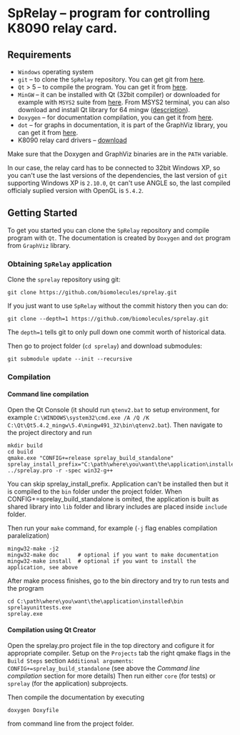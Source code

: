 # SpRelay – program for controlling K8090 relay card.

## Requirements

* `Windows` operating system
* `git` – to clone the `SpRelay` repository. You can get git from [here][git].
* `Qt` > 5 – to compile the program. You can get it from [here][qt].
* `MinGW` – it can be installed with Qt (32bit compiler) or downloaded for example with `MSYS2` suite from
  [here][msys2]. From MSYS2 terminal, you can also download and install Qt library for 64 mingw 
  ([description][qtmsys2]).  
* `Doxygen` – for documentation compilation, you can get it from [here][doxygen].
* `dot` – for graphs in documentation, it is part of the GraphViz library, you can get it from [here][graphviz].
* K8090 relay card drivers – [download][k8090download]

Make sure that the Doxygen and GraphViz binaries are in the `PATH` variable.

In our case, the relay card has to be connected to 32bit Windows XP, so you can't use the last versions of the
dependencies, the last version of `git` supporting Windows XP is `2.10.0`, `Qt` can't use ANGLE so, the last compiled
officialy suplied version with OpenGL is `5.4.2`.

## Getting Started

To get you started you can clone the `SpRelay` repository and compile program with `Qt`. The documentation is created by
`Doxygen` and `dot` program from `GraphViz` library.

### Obtaining `SpRelay` application

Clone the `sprelay` repository using git:

```
git clone https://github.com/biomolecules/sprelay.git
```

If you just want to use `SpRelay` without the commit history then you can do:

```
git clone --depth=1 https://github.com/biomolecules/sprelay.git
```

The `depth=1` tells git to only pull down one commit worth of historical data.

Then go to project folder (`cd sprelay`) and download submodules:
```
git submodule update --init --recursive
```

### Compilation

#### Command line compilation
Open the Qt Console (it should run `qtenv2.bat` to setup environment, for example
`C:\WINDOWS\system32\cmd.exe /A /Q /K C:\Qt\Qt5.4.2_mingw\5.4\mingw491_32\bin\qtenv2.bat`). Then navigate to
the project directory and run
```
mkdir build
cd build
qmake.exe "CONFIG+=release sprelay_build_standalone" sprelay_install_prefix="C:\path\where\you\want\the\application\installed" ../sprelay.pro -r -spec win32-g++
```

You can skip sprelay_install_prefix. Application can't be installed then but it is compiled to the `bin` folder under the project folder.
When CONFIG+=sprelay_build_standalone is omited, the application is built as shared library into `lib` folder and library includes are placed inside
`include` folder.

Then run your `make` command, for example (`-j` flag enables compilation paralelization)
```
mingw32-make -j2
mingw32-make doc      # optional if you want to make documentation
mingw32-make install  # optional if you want to install the application, see above
```

After make process finishes, go to the bin directory and try to run tests and the program
```
cd C:\path\where\you\want\the\application\installed\bin
sprelayunittests.exe
sprelay.exe
```

#### Compilation using Qt Creator
Open the sprelay.pro project file in the top directory and cofigure it for appropriate compiler. Setup on the `Projects` tab the right qmake flags in the
`Build Steps` section `Additional arguments`: `CONFIG+=sprelay_build_standalone` (see above the *Command line compilation* section for more details) Then run
either `core` (for tests) or `sprelay` (for the application) subprojects.

Then compile the documentation by executing
```
doxygen Doxyfile
```
from command line from the project folder.

[git]: https://git-scm.com/
[qt]: https://www.qt.io/
[msys2]: http://www.msys2.org/
[qtmsys2]: https://wiki.qt.io/MSYS2
[doxygen]: http://www.stack.nl/~dimitri/doxygen/
[graphviz]: http://graphviz.org/
[k8090download]: http://www.vellemanusa.com/downloads/files/downloads/k8090_vm8090_rev1.zip
